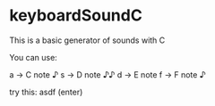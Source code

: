 # keyboardSoundC
This is a basic generator of sounds with C 

You can use:

a -> C note ♪
s -> D note ♪♪
d -> E note
f -> F note ♪

try this: asdf (enter)
